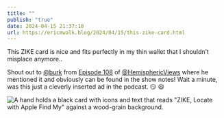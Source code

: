 ```yaml
---
title: ""
publish: "true"
date: 2024-04-15 21:37:18
url: https://ericmwalk.blog/2024/04/15/this-zike-card.html
---
```


This ZIKE card is nice and fits perfectly in my thin wallet that I shouldn’t misplace anymore..

Shout out to [@burk](https://micro.blog/burk) from [Episode 108](https://listen.hemisphericviews.com/108) of [@HemisphericViews](https://micro.blog/HemisphericViews) where he mentioned it and obviously can be found in the show notes! Wait a minute, was this just a cleverly inserted ad in the podcast. 😏 😆

![A hand holds a black card with icons and text that reads "ZIKE, Locate with Apple Find My" against a wood-grain background.](https://ericmwalk.blog/uploads/2024/img-8643.jpeg)